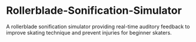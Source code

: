 # Rollerblade-Sonification-Simulator
A rollerblade sonification simulator providing real-time auditory feedback to improve skating technique and prevent injuries for beginner skaters.

